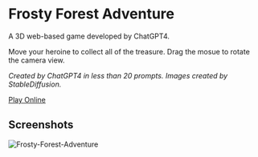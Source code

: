 Frosty Forest Adventure
=======================

A 3D web-based game developed by ChatGPT4.

Move your heroine to collect all of the treasure. Drag the mosue to rotate the camera view.

*Created by ChatGPT4 in less than 20 prompts. Images created by StableDiffusion.*

[Play Online](https://frosty-forest-adventure.primaryobjects.repl.co/)

## Screenshots

![Frosty-Forest-Adventure](screenshots/screenshot.gif)
